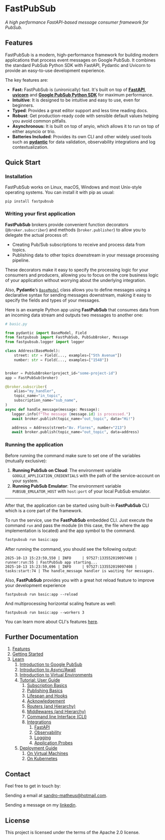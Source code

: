 # FastPubSub

*A high performance FastAPI-based message consumer framework for PubSub.*

[//]: # (Aqui devem ir algumas tags)


## Features


FastPubSub is a modern, high-performance framework for building modern applications that process event messages on Google PubSub. It combines the standard PubSub Python SDK with FastAPI, Pydantic and Uvicorn to provide an easy-to-use development experience.

The key features are:

- **Fast:** FastPubSub is (unironically) fast. It's built on top of [**FastAPI**](https://fastapi.tiangolo.com/), [**uvicorn**](https://uvicorn.dev/) and [**Google PubSub Python SDK**](https://github.com/googleapis/python-pubsub) for maximum performance.
- **Intuitive**: It is designed to be intuitive and easy to use, even for beginners.
- **Typed**: Provides a great editor support and less time reading docs.
- **Robust**: Get production-ready code with sensible default values helping you avoid common pitfalls.
- **Asynchronous:** It is built on top of anyio, which allows it to run on top of either asyncio or trio.
- **Batteries Included**: Provides its own CLI and other widely used tools such as [**pydantic**](https://docs.pydantic.dev/) for data validation, observability integrations and log contextualization.



## Quick Start

### Installation

FastPubSub works on Linux, macOS, Windows and most Unix-style operating systems. You can install it with pip as usual:

```shell
pip install fastpubsub
```

### Writing your first application

**FastPubSub** brokers provide convenient function decorators (`@broker.subscriber`) and methods (`broker.publisher`) to allow you to delegate the actual process of:

- Creating Pub/Sub subscriptions to receive and process data from topics.
- Publishing data to other topics downstream in your message processing pipeline.

These decorators make it easy to specify the processing logic for your consumers and producers, allowing you to focus on the core business logic of your application without worrying about the underlying integration.

Also, **Pydantic**’s [`BaseModel`](https://docs.pydantic.dev/usage/models/) class allows you to define messages using a declarative syntax for sending messages downstream, making it easy to specify the fields and types of your messages.

Here is an example Python app using **FastPubSub** that consumes data from an incoming data stream and outputs two messages to another one:


```python
# basic.py

from pydantic import BaseModel, Field
from fastpubsub import FastPubSub, PubSubBroker, Message
from fastpubsub.logger import logger

class Address(BaseModel):
    street: str = Field(..., examples=["5th Avenue"])
    number: str = Field(..., examples=["1548"])


broker = PubSubBroker(project_id="some-project-id")
app = FastPubSub(broker)

@broker.subscriber(
    alias="my_handler",
    topic_name="in_topic",
    subscription_name="sub_name",
)
async def handle_message(message: Message):
   logger.info(f"The message {message.id} is processed.")
   await broker.publish(topic_name="out_topic", data="Hi!")

   address = Address(street="Av. Flores", number="213")
   await broker.publish(topic_name="out_topic", data=address)
```



### Running the application

Before running the command make sure to set one of the variables (mutually exclusive):

1. **Running PubSub on Cloud**: The environment variable  `GOOGLE_APPLICATION_CREDENTIALS` with the path of the service-account on your system.
2. **Running PubSub Emulator**: The environment variable `PUBSUB_EMULATOR_HOST` with `host:port` of your local PubSub emulator.


---

After that, the application can be started using built-in **FastPubSub** CLI which is a core part of the framework.

To run the service, use the **FastPubSub** embedded CLI. Just execute the command ``run`` and pass the module (in this case, the file where the app implementation is located) and the app symbol to the command.

```bash
fastpubsub run basic:app
```

After running the command, you should see the following output:


``` shell
2025-10-13 15:23:59,550 | INFO     | 97527:133552019097408 | runner:run:55 | FastPubSub app starting...
2025-10-13 15:23:59,696 | INFO     | 97527:133552019097408 | tasks:start:74 | The handle_message handler is waiting for messages.
```

Also, **FastPubSub** provides you with a great hot reload feature to improve your development experience

``` shell
fastpubsub run basic:app --reload
```

And multiprocessing horizontal scaling feature as well:

``` shell
fastpubsub run basic:app --workers 3
```

You can learn more about CLI's features [here](https://github.com/matheusvnm/fastpubsub/tree/dev/docslearn/tutorial/07.cli.md).


## Further Documentation

1. [Features](https://github.com/matheusvnm/fastpubsub/tree/dev/docsfeatures/00.index.md)
2. [Getting Started](https://github.com/matheusvnm/fastpubsub/tree/dev/docsgetting-started/00.index.md)
3. [Learn](https://github.com/matheusvnm/fastpubsub/tree/dev/docslearn/00.index.md)
    1. [Introduction to Google PubSub](https://github.com/matheusvnm/fastpubsub/tree/dev/docslearn/01.intro-pubsub.md)
    2. [Introduction to Async/Await](https://github.com/matheusvnm/fastpubsub/tree/dev/docslearn/02.intro-async-await.md)
    3. [Introduction to Virtual Environments](https://github.com/matheusvnm/fastpubsub/tree/dev/docslearn/03.intro-venv.md)
    4. [Tutorial: User Guide](https://github.com/matheusvnm/fastpubsub/tree/dev/docslearn/tutorial/00.index.md)
        1. [Subscription Basics](https://github.com/matheusvnm/fastpubsub/tree/dev/docslearn/tutorial/01.subscription.md)
        2. [Publishing Basics](https://github.com/matheusvnm/fastpubsub/tree/dev/docslearn/tutorial/02.publishing.md)
        3. [Lifespan and Hooks](https://github.com/matheusvnm/fastpubsub/tree/dev/docslearn/tutorial/03.lifespan.md)
        4. [Acknowledgement](https://github.com/matheusvnm/fastpubsub/tree/dev/docslearn/tutorial/04.acknowledgement.md)
        5. [Routers (and Hierarchy)](https://github.com/matheusvnm/fastpubsub/tree/dev/docslearn/tutorial/05.routers.md)
        6. [Middlewares (and Hierarchy)](https://github.com/matheusvnm/fastpubsub/tree/dev/docslearn/tutorial/06.middlewares.md)
        7. [Command line Interface (CLI)](https://github.com/matheusvnm/fastpubsub/tree/dev/docslearn/tutorial/07.cli.md)
        8. [Integrations](https://github.com/matheusvnm/fastpubsub/tree/dev/docslearn/tutorial/integrations/00.index.md)
            1. [FastAPI](https://github.com/matheusvnm/fastpubsub/tree/dev/docslearn/tutorial/integrations/01.fastapi.md)
            2. [Observability](https://github.com/matheusvnm/fastpubsub/tree/dev/docslearn/tutorial/integrations/02.observability.md)
            3. [Logging](https://github.com/matheusvnm/fastpubsub/tree/dev/docslearn/tutorial/integrations/03.logger.md)
            4. [Application Probes](https://github.com/matheusvnm/fastpubsub/tree/dev/docslearn/tutorial/integrations/04.probes.md)
    5. [Deployment Guide](https://github.com/matheusvnm/fastpubsub/tree/dev/docslearn/deployment/00.index.md)
        1. [On Virtual Machines](https://github.com/matheusvnm/fastpubsub/tree/dev/docslearn/deployment/01.vm-guide.md)
        2. [On Kubernetes](https://github.com/matheusvnm/fastpubsub/tree/dev/docslearn/deployment/02.k8-guide.md)


## Contact

Feel free to get in touch by:

Sending a email at sandro-matheus@hotmail.com.

Sending a message on my [linkedin](www.linkedin.com/in/matheusvnm).


## License
This project is licensed under the terms of the Apache 2.0 license.
